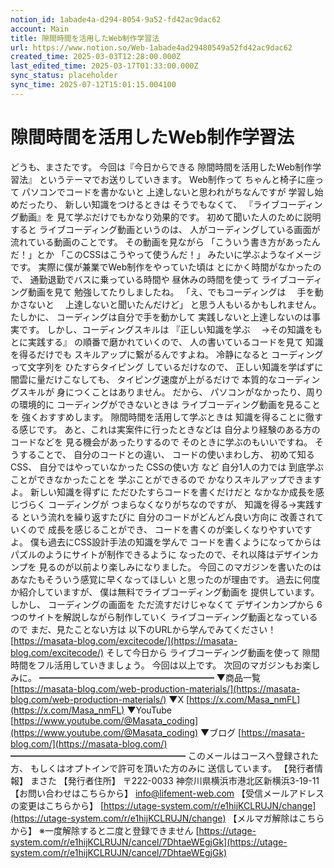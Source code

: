 ```yaml
---
notion_id: 1abade4a-d294-8054-9a52-fd42ac9dac62
account: Main
title: 隙間時間を活用したWeb制作学習法
url: https://www.notion.so/Web-1abade4ad29480549a52fd42ac9dac62
created_time: 2025-03-03T12:28:00.000Z
last_edited_time: 2025-03-17T01:33:00.000Z
sync_status: placeholder
sync_time: 2025-07-12T15:01:15.004100
---
```

# 隙間時間を活用したWeb制作学習法

どうも、まさたです。
今回は『今日からできる
隙間時間を活用したWeb制作学習法』
というテーマでお送りしていきます。
Web制作って
ちゃんと椅子に座って
パソコンでコードを書かないと
上達しないと思われがちなんですが
学習し始めだったり、
新しい知識をつけるときは
そうでもなくて、
『ライブコーディング動画』を
見て学ぶだけでもかなり効果的です。
初めて聞いた人のために説明すると
ライブコーディング動画というのは、
人がコーディングしている画面が
流れている動画のことです。
その動画を見ながら
「こういう書き方があったんだ！」とか
「このCSSはこうやって使うんだ！」
みたいに学ぶようなイメージです。
実際に僕が兼業でWeb制作をやっていた頃は
とにかく時間がなかったので、
通勤退勤でバスに乗っている時間や
昼休みの時間を使って
ライブコーディング動画を見て
勉強してたりしましたね。
「え、でもコーディングは
　手を動かさないと
　上達しないと聞いたんだけど」
と思う人もいるかもしれません。
たしかに、
コーディングは自分で手を動かして
実践しないと上達しないのは事実です。
しかし、コーディングスキルは
『正しい知識を学ぶ
　→その知識をもとに実践する』
の順番で磨かれていくので、
人の書いているコードを見て
知識を得るだけでも
スキルアップに繋がるんですよね。
冷静になると
コーディングって文字列を
ひたすらタイピング
しているだけなので、
正しい知識を学ばずに
闇雲に量だけこなしても、
タイピング速度が上がるだけで
本質的なコーディングスキルが
身につくことはありません。
だから、
パソコンがなかったり、周りの環境的に
コーディングができないときは
ライブコーディング動画を見ることを
強くおすすめします。
隙間時間を活用して学ぶときは
知識を得ることに徹する感じです。
あと、これは実案件に行ったときなどは
自分より経験のある方のコードなどを
見る機会があったりするので
そのときに学ぶのもいいですね。
そうすることで、
自分のコードとの違い、
コードの使いまわし方、
初めて知るCSS、
自分ではやっていなかった
CSSの使い方
など
自分1人の力では
到底学ぶことができなかったことを
学ぶことができるので
かなりスキルアップできますよ。
新しい知識を得ずに
ただひたすらコードを書くだけだと
なかなか成長を感じづらく
コーディングが
つまらなくなりがちなのですが、
知識を得る→実践する
という流れを繰り返すたびに
自分のコードがどんどん良い方向に
改善されていくので
成長を感じることができ、
コードを書くのが楽しくなりやすいですよ。
僕も過去にCSS設計手法の知識を学んで
コードを書くようになってからは
パズルのようにサイトが制作できるように
なったので、それ以降はデザインカンプを
見るのが以前より楽しみになりました。
今回このマガジンを書いたのは
あなたもそういう感覚に早くなってほしい
と思ったのが理由です。
過去に何度か紹介していますが、
僕は無料でライブコーディング動画を
提供しています。
しかし、
コーディングの画面を
ただ流すだけじゃなくて
デザインカンプから
6つのサイトを解説しながら制作していく
ライブコーディング動画となっているので
まだ、見たことない方は
以下のURLから学んでみてください！
[https://masata-blog.com/excitecode/](https://masata-blog.com/excitecode/)
そして今日から
ライブコーディング動画を使って
隙間時間をフル活用していきましょう。
今回は以上です。
次回のマガジンもお楽しみに。
━━━━━━━━━━━━━━━━━━━━
▼商品一覧
[https://masata-blog.com/web-production-materials/](https://masata-blog.com/web-production-materials/)
▼X
[https://x.com/Masa_nmFL](https://x.com/Masa_nmFL)
▼YouTube
[https://www.youtube.com/@Masata_coding](https://www.youtube.com/@Masata_coding)
▼ブログ
[https://masata-blog.com/](https://masata-blog.com/)
━━━━━━━━━━━━━━━━━━━━
このメールはコースへ登録された方、
もしくはオプトインで許可を頂いた方のみに
送信しています。
【発行者情報】
まさた
【発行者住所】
〒222-0033
神奈川県横浜市港北区新横浜3-19-11
【お問い合わせはこちらから】
[info@lifement-web.com](mailto:info@lifement-web.com)
【受信メールアドレスの変更はこちらから】
[https://utage-system.com/r/e1hijKCLRUJN/change](https://utage-system.com/r/e1hijKCLRUJN/change)
【メルマガ解除はこちらから】
※一度解除すると二度と登録できません
[https://utage-system.com/r/e1hijKCLRUJN/cancel/7DhtaeWEgjGk](https://utage-system.com/r/e1hijKCLRUJN/cancel/7DhtaeWEgjGk)